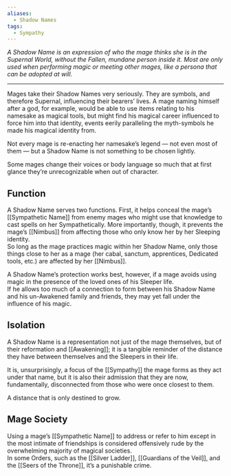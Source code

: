 ```yaml
---
aliases:
  - Shadow Names
tags:
  - Sympathy
---
```

_A Shadow Name is an expression of who the mage thinks she is in the Supernal World, without the Fallen, mundane person inside it. Most are only used when performing magic or meeting other mages, like a persona that can be adopted at will._

---

Mages take their Shadow Names very seriously. They are symbols, and therefore Supernal, influencing their bearers’ lives. A mage naming himself after a god, for example, would be able to use items relating to his namesake as magical tools, but might find his magical career influenced to force him into that identity, events eerily paralleling the myth-symbols he made his magical identity from. 

Not every mage is re-enacting her namesake’s legend — not even most of them — but a Shadow Name is not something to be chosen lightly.

Some mages change their voices or body language so much that at first glance they’re unrecognizable when out of character.

## Function

A Shadow Name serves two functions. First, it helps conceal the mage’s [[Sympathetic Name]] from enemy mages who might use that knowledge to cast spells on her Sympathetically. More importantly, though, it prevents the mage’s [[Nimbus]] from affecting those who only know her by her Sleeping identity.\
So long as the mage practices magic within her Shadow Name, only those things close to her as a mage (her cabal, sanctum, apprentices, Dedicated tools, etc.) are affected by her [[Nimbus]].

A Shadow Name’s protection works best, however, if a mage avoids using magic in the presence of the loved ones of his Sleeper life.\
If he allows too much of a connection to form between his Shadow Name and his un-Awakened family and friends, they may yet fall under the influence of his magic.

## Isolation

A Shadow Name is a representation not just of the mage themselves, but of their reformation and [[Awakening]]; it is a tangible reminder of the distance they have between themselves and the Sleepers in their life.

It is, unsurprisingly, a focus of the [[Sympathy]] the mage forms as they act under that name, but it is also their admission that they are now, fundamentally, disconnected from those who were once closest to them.

A distance that is only destined to grow.

## Mage Society

Using a mage’s [[Sympathetic Name]] to address or refer to him except in the most intimate of friendships is considered offensively rude by the overwhelming majority of magical societies.\
In some Orders, such as the [[Silver Ladder]], [[Guardians of the Veil]], and the [[Seers of the Throne]], it’s a punishable crime.